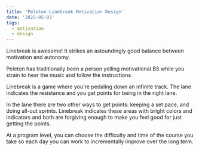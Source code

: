 ```yaml
---
title: 'Peleton Linebreak Motivation Design'
date: '2022-05-03'
tags:
  - motivation
  - design
---
```


Linebreak is awesome! It strikes an astoundingly good balance between motivation
and autonomy.

Peleton has traditionally been a person yelling motivational BS while
you strain to hear the music and follow the instructions.

Linebreak is a game where you're pedaling down an infinite track. The lane
indicates the resistance and you get points for being in the right lane. 

In the lane there are two other ways to get points: keeping a set pace, and
doing all-out sprints. Linebreak indicates these areas with bright colors and
indicators and both are forgiving enough to make you feel good for just getting
the points.

At a program level, you can choose the difficulty and time of the course you
take so each day you can work to incrementally improve over the long term.

